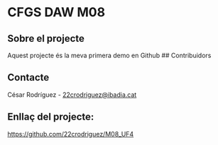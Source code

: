 # CFGS DAW M08
##	Sobre el projecte
Aquest projecte és la meva primera demo en Github ## Contribuidors
## Contacte
César Rodríguez - 22crodriguez@ibadia.cat
<br/>
## Enllaç del projecte:
https://github.com/22crodriguez/M08_UF4